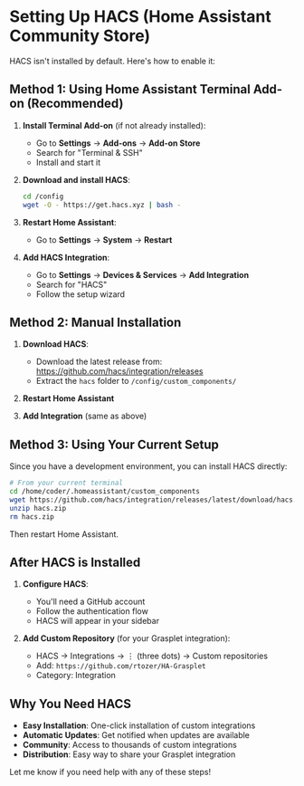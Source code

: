 # Setting Up HACS (Home Assistant Community Store)

HACS isn't installed by default. Here's how to enable it:

## Method 1: Using Home Assistant Terminal Add-on (Recommended)

1. **Install Terminal Add-on** (if not already installed):
   - Go to **Settings** → **Add-ons** → **Add-on Store**
   - Search for "Terminal & SSH"
   - Install and start it

2. **Download and install HACS**:
   ```bash
   cd /config
   wget -O - https://get.hacs.xyz | bash -
   ```

3. **Restart Home Assistant**:
   - Go to **Settings** → **System** → **Restart**

4. **Add HACS Integration**:
   - Go to **Settings** → **Devices & Services** → **Add Integration**
   - Search for "HACS"
   - Follow the setup wizard

## Method 2: Manual Installation

1. **Download HACS**:
   - Download the latest release from: https://github.com/hacs/integration/releases
   - Extract the `hacs` folder to `/config/custom_components/`

2. **Restart Home Assistant**

3. **Add Integration** (same as above)

## Method 3: Using Your Current Setup

Since you have a development environment, you can install HACS directly:

```bash
# From your current terminal
cd /home/coder/.homeassistant/custom_components
wget https://github.com/hacs/integration/releases/latest/download/hacs.zip
unzip hacs.zip
rm hacs.zip
```

Then restart Home Assistant.

## After HACS is Installed

1. **Configure HACS**:
   - You'll need a GitHub account
   - Follow the authentication flow
   - HACS will appear in your sidebar

2. **Add Custom Repository** (for your Grasplet integration):
   - HACS → Integrations → ⋮ (three dots) → Custom repositories
   - Add: `https://github.com/rtozer/HA-Grasplet`
   - Category: Integration

## Why You Need HACS

- **Easy Installation**: One-click installation of custom integrations
- **Automatic Updates**: Get notified when updates are available
- **Community**: Access to thousands of custom integrations
- **Distribution**: Easy way to share your Grasplet integration

Let me know if you need help with any of these steps!